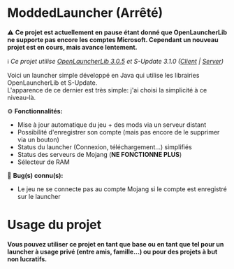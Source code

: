 # ModdedLauncher (Arrêté)
⚠ **Ce projet est actuellement en pause étant donné que OpenLauncherLib ne supporte pas encore les comptes Microsoft.
Cependant un nouveau projet est en cours, mais avance lentement.**

ℹ *Ce projet utilise <a href="https://github.com/Litarvan/OpenLauncherLib">OpenLauncherLib 3.0.5</a> et S-Update 3.1.0 (<a href="https://github.com/Litarvan/S-Update">Client</a> | <a href="https://github.com/Litarvan/S-Update-Server">Server</a>)*

Voici un launcher simple développé en Java qui utilise les librairies OpenLauncherLib et S-Update.<br>
L'apparence de ce dernier est très simple: j'ai choisi la simplicité à ce niveau-là.

⚙ **Fonctionnalités:**
- Mise à jour automatique du jeu + des mods via un serveur distant
- Possibilité d'enregistrer son compte (mais pas encore de le supprimer via un bouton)
- Status du launcher (Connexion, téléchargement...) simplifiés
- Status des serveurs de Mojang (**NE FONCTIONNE PLUS**)
- Sélecteur de RAM

🐞 **Bug(s) connu(s):**
- Le jeu ne se connecte pas au compte Mojang si le compte est enregistré sur le launcher

# Usage du projet
**Vous pouvez utiliser ce projet en tant que base ou en tant que tel pour un launcher à usage privé (entre amis, famille...) ou pour des projets à but non lucratifs.**
